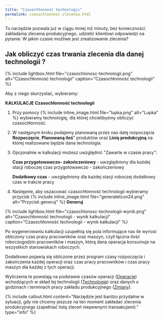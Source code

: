 ```yaml
---
title: "Czasochłonność technologii"
permalink: czasochlonnosc-zlecenia.html
---
```

 To narzędzie pozwala już w ciągu mniej niż minuty, bez konieczności zakładania zlecenia produkcyjnego, udzielić klientowi odpowiedzi na pytanie: W jakim czasie możliwe jest zrealizowanie zlecenia? 

## Jak obliczyć czas trwania zlecenia dla danej technologii ?

{% include lightbox.html file="czasochlonosc-technologii.png" alt="Czasochłonność technologii" caption="Czasochłonność technologii" %}

Aby z niego skorzystać, wybieramy:

**KALKULACJE  Czasochłonność technologii**



1. Przy pomocy  {% include inline_image.html file="lupka.png" alt="Lupka" %} wybieramy technologię, dla której chcielibyśmy obliczyć czasochłonność.  
  

2. W następnym kroku podajemy planowaną przez nas datę rozpoczęcia **Rozpoczęcie**, **Planowaną iloś**" produktów oraz **Linię produkcyjną** na której realizowane będzie dana technologia.  
  
3. Opcjonalnie w kalkulacji możesz uwzględnić "Zawarte w czasie pracy":  
  
    **Czas przygotowawczo- zakończeniowy** - uwzględniony dla każdej stacji roboczej czas przygotowawczo - zakończeniowy  
  
    **Dodatkowy czas** - uwzględniony dla każdej stacji roboczej dodatkowy czas w trakcie pracy
  
4. Następnie, aby oszacować czasochłonność technologii wybieramy przycisk {% include inline_image.html file="generateIcon24.png" alt="Przycisk generuj" %} **Generuj**  
  
{% include lightbox.html file="czasochlonosc-technologii-wynik.png" alt="Czasochłonność technologii - wynik kalkulacji" caption="Czasochłonność technologii - wynik kalkulacji" %}
 
 Po wygenerowaniu kalkulacji uzupełnią się pola informujące nas ile wynosi obliczony czas pracy pracowników oraz maszyn, czyli łączna ilość roboczogodzin pracowników i maszyn, którą dana operacja konsumuje na wszystkich stanowiskach roboczych.  
  
 Dodatkowo pojawią się obliczone przez program czasy rozpoczęcia i zakończenia każdej operacji oraz czas pracy pracowników i czas pracy maszyn dla każdej z tych operacji.  
  
Wyliczenia te powstają na podstawie czasów operacji ([Operacje](/operacje)) wchodzących w skład tej technologii ([Technologie](/technologie-szczegoly)) oraz danych o godzinach i terminach pracy zakładu produkcyjnego ([Zmiany](/zmiany)).

{% include callout.html content="Narzędzie jest bardzo przydatne w sytuacji, gdy nie chcemy jeszcze na ten moment zakładać zlecenia produkcyjnego (zapełniać listę zleceń niepewnymi transakcjami)." type="info" %}

